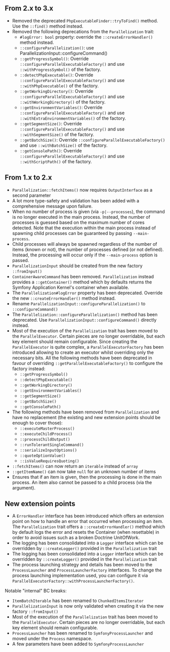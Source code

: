 ## From 2.x to 3.x

- Removed the deprecated `PhpExecutableFinder::tryToFind()` method. Use the `::find()` method instead.
- Removed the following deprecations from the `Parallelization` trait:
    - `#logError: bool` property: override the `::createErrorHandler()` method instead.
    - `::configureParallelization()`: use ParallelizationInput::configureCommand()
    - `::getProgressSymbol()`: Override `::configureParallelExecutableFactory()` and use `::withProgressSymbol()` of the
      factory.
    - `::detectPhpExecutable()`: Override `::configureParallelExecutableFactory()` and use `::withPhpExecutable()` of the
      factory.
    - `::getWorkingDirectory()`: Override `::configureParallelExecutableFactory()` and use `::withWorkingDirectory()` of
      the factory.
    - `::getEnvironmentVariables()`: Override `::configureParallelExecutableFactory()` and use
      `::withExtraEnvironmentVariables()` of the factory.
    - `::getSegmentSize()`: Override `::configureParallelExecutableFactory()` and use `::withSegmentSize()` of the
      factory.
    - `::getBatchSize()`: Override `::configureParallelExecutableFactory()` and use `::withBatchSize()` of the
      factory.
    - `::getConsolePath()`: Override `::configureParallelExecutableFactory()` and use `::withScriptPath()` of the
      factory.


## From 1.x to 2.x

- `Parallelization::fetchItems()` now requires `OutputInterface` as a second parameter
- A lot more type-safety and validation has been added with a comprehensive
  message upon failure.
- When no number of process is given (via `-p|--processes`), the command is no
  longer executed in the main process. Instead, the number of processes is guessed
  based on the maximum number of cores detected. Note that the execution within
  the main process instead of spawning child processes can be guaranteed by
  passing `--main-process`.
- Child processes will always be spawned regardless of the number of items
  (known or not), the number of processes defined (or not defined). Instead,
  the processing will occur only if the `--main-process` option is passed.
- `ParallelizationInput` should be created from the new factory `::fromInput()`
- `ContainerAwareCommand` has been removed. `Parallelization` instead provides a
  `::getContainer()` method which by defaults returns the Symfony Application
  Kernel's container when available.
- The `Parallelization#logError` property has been deprecated. Override the new
  `::createErrorHandler()` method instead.
- Rename `ParallelizationInput::configureParallelization()` to `::configureCommand()`
- The `Parallelization::configureParallelization()` method has been deprecated.
  Use `ParallelizationInput::configureCommand()` directly instead.
- Most of the execution of the `Parallelization` trait has been moved to the
  `ParallelExecutor`. Certain pieces are no longer overridable, but each key
  element should remain configurable. Since creating the `ParallelExecutor` is
  quite complex, a `ParallelExecutorFactory` has been introduced allowing to
  create an executor whilst overriding only the necessary bits. All the following
  methods have been deprecated in favour of overriding `::getParallelExecutableFactory()`
  to configure the factory instead:
    - `::getProgressSymbol()`
    - `::detectPhpExecutable()`
    - `::getWorkingDirectory()`
    - `::getEnvironmentVariables()`
    - `::getSegmentSize()`
    - `::getBatchSize()`
    - `::getConsolePath()`
- The following methods have been removed from `Parallelization` and have no
  replacement (the existing and new extension points should be enough to cover
  those):
   - `::executeMasterProcess()`
   - `::executeChildProcess()`
   - `::processChildOutput()`
   - `::runTolerantSingleCommand()`
   - `::serializeInputOptions()`
   - `::quoteOptionValue()`
   - `::isValueRequiresQuoting()`
- `::fetchItems()` can now return an `iterable` instead of `array`
- `::getItemName()` can now take `null` for an unknown number of items
- Ensures that if an item is given, then the processing is done in the main
  process. An item also cannot be passed to a child process (via the argument).


## New extension points

- A `ErrorHandler` interface has been introduced which offers an extension point
  on how to handle an error that occurred when processing an item. The
  `Parallelization` trait offers a `::createErrorHandler()` method which by default
  logs the error and resets the Container (when resettable) in order to avoid
  issues such as a broken Doctrine UnitOfWork.
- The logging has been consolidated into a `Logger` interface which can be
  overridden by `::createLogger()` provided in the `Parallelization` trait
- The logging has been consolidated into a `Logger` interface which can be
  overridden by `::createLogger()` provided in the `Parallelization` trait
- The process launching strategy and details has been moved to the `ProcessLauncher`
  and `ProcessLauncherFactory` interfaces. To change the process launching
  implementation used, you can configure it via `ParallelExecutorFactory::withProcessLauncherFactory()`.

Notable "internal" BC breaks:

- `ItemBatchIterable` has been renamed to `ChunkedItemsIterator`
- `ParallelizationInput` is now only validated when creating it via the new
  factory `::fromInput()`
- Most of the execution of the `Parallelization` trait has been moved to the
  `ParallelExecutor`. Certain pieces are no longer overridable, but each key
  element should remain configurable.
- `ProcessLauncher` has been renamed to `SymfonyProcessLauncher` and moved under
  the `Process` namespace.
- A few parameters have been added to `SymfonyProcessLauncher`
